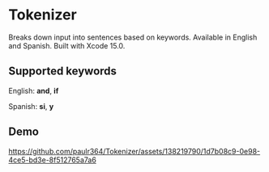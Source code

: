 # Tokenizer
Breaks down input into sentences based on keywords. Available in English and Spanish. Built with Xcode 15.0. 
## Supported keywords
English: **and**, **if**

Spanish: **si**, **y**

## Demo
https://github.com/paulr364/Tokenizer/assets/138219790/1d7b08c9-0e98-4ce5-bd3e-8f512765a7a6
